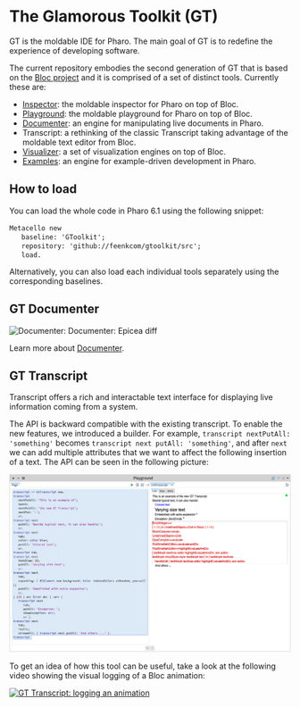# The Glamorous Toolkit (GT)
GT is the moldable IDE for Pharo. The main goal of GT is to redefine the experience of developing software.

The current repository embodies the second generation of GT that is based on the [Bloc project](https://github.com/pharo-graphics/Bloc) and it is comprised of a set of distinct tools. Currently these are:
- [Inspector](https://github.com/feenkcom/gtoolkit-inspector): the moldable inspector for Pharo on top of Bloc.
- [Playground](https://github.com/feenkcom/gtoolkit-playground): the moldable playground for Pharo on top of Bloc.
- [Documenter](https://github.com/feenkcom/gtoolkit-documenter): an engine for manipulating live documents in Pharo.
- Transcript: a rethinking of the classic Transcript taking advantage of the moldable text editor from Bloc.
- [Visualizer](https://github.com/feenkcom/gtoolkit-visualizer): a set of visualization engines on top of Bloc.
- [Examples](https://github.com/feenkcom/gtoolkit-examples): an engine for example-driven development in Pharo.


## How to load

You can load the whole code in Pharo 6.1 using the following snippet:

```
Metacello new
   baseline: 'GToolkit';
   repository: 'github://feenkcom/gtoolkit/src';
   load.
```

Alternatively, you can also load each individual tools separately using the corresponding baselines.

## GT Documenter

<img src="https://github.com/feenkcom/gtoolkit-documenter/blob/master/doc/gt-documenter-snipper-preview-resize.gif" alt="Documenter: Documenter: Epicea diff" width="50%"/>

Learn more about [Documenter](https://github.com/feenkcom/gtoolkit-documenter).

## GT Transcript

Transcript offers a rich and interactable text interface for displaying live information coming from a system.

The API is backward compatible with the existing transcript. To enable the new features, we introduced a builder. For example, `transcript nextPutAll: 'something'` becomes `transcript next putAll: 'something'`, and after `next` we can add multiple attributes that we want to affect the following insertion of a text. The API can be seen in the following picture:

![Transcript: API](./doc/transcript-api.png)

To get an idea of how this tool can be useful, take a look at the following video showing the visual logging of a Bloc animation:

[![GT Transcript: logging an animation](https://img.youtube.com/vi/9VATYNaLwJY/0.jpg)](https://youtu.be/9VATYNaLwJY "GT Transcript: logging an animation")

